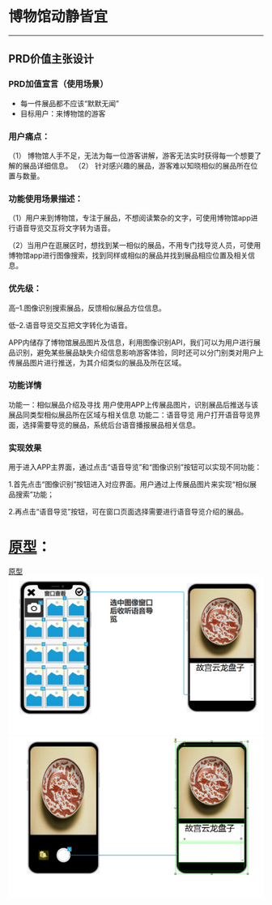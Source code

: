 # 博物馆动静皆宜
************
## PRD价值主张设计
### PRD加值宣言（使用场景）
* 每一件展品都不应该“默默无闻”
* 目标用户：来博物馆的游客
### 用户痛点：
（1） 博物馆人手不足，无法为每一位游客讲解，游客无法实时获得每一个想要了解的展品详细信息。
（2） 针对感兴趣的展品，游客难以知晓相似的展品所在位置与数量。
### 功能使用场景描述：

（1）用户来到博物馆，专注于展品，不想阅读繁杂的文字，可使用博物馆app进行语音导览交互将文字转为语音。

（2）当用户在逛展区时，想找到某一相似的展品，不用专门找导览人员，可使用博物馆app进行图像搜索，找到同样或相似的展品并找到展品相应位置及相关信息。
### 优先级：
高–1.图像识别搜索展品，反馈相似展品方位信息。

低–2.语音导览交互把文字转化为语音。

APP内储存了博物馆展品图片及信息，利用图像识别API，我们可以为用户进行展品识别，避免某些展品缺失介绍信息影响游客体验，同时还可以分门别类对用户上传展品图片进行推送，为其介绍类似的展品及所在区域。
### 功能详情
功能一：相似展品介绍及寻找
用户使用APP上传展品图片，识别展品后推送与该展品同类型相似展品所在区域与相关信息
功能二：语音导览 
用户打开语音导览界面，选择需要导览的展品，系统后台语音播报展品相关信息。

### 实现效果
用于进入APP主界面，通过点击“语音导览”和“图像识别”按钮可以实现不同功能：

1.首先点击“图像识别”按钮进入对应界面。用户通过上传展品图片来实现“相似展品搜索”功能；

2.再点击“语音导览”按钮，可在窗口页面选择需要进行语音导览介绍的展品。
# [原型](http://nfunm061.gitee.io/api_mall_aimuseum)：
 [原型](http://nfunm061.gitee.io/api_mall_aimuseum)
![语音导览](063ef787d93c5541b375df661367136.png)
![图像识别](575dacb679360d0a99943a5ca8416d2.png)
